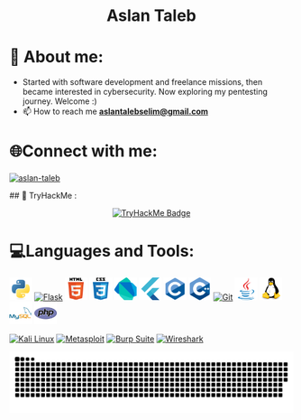
<h1 align="center"> Aslan Taleb</h1>

# 🦁 About me:


- Started with software development and freelance missions, then became interested in cybersecurity. Now exploring my pentesting journey. Welcome :)
- 📫 How to reach me **aslantalebselim@gmail.com**

# 🌐Connect with me:

<a href="https://linkedin.com/in/aslan-taleb" target="blank"><img align="center" src="https://raw.githubusercontent.com/rahuldkjain/github-profile-readme-generator/master/src/images/icons/Social/linked-in-alt.svg" alt="aslan-taleb" height="30" width="40" /></a>

</p>
## 🚩 TryHackMe :

<p align="center">
  <a href="https://tryhackme.com/p/AslaN">
    <img src="https://tryhackme-badges.s3.amazonaws.com/AslaN.png" alt="TryHackMe Badge">
  </a>
</p>

# 💻Languages and Tools:

<p align="left">
  <!-- Logos classiques -->
  <a href="https://www.python.org" target="_blank"><img src="https://raw.githubusercontent.com/devicons/devicon/master/icons/python/python-original.svg" alt="Python" width="40" height="40"/></a>
  <a href="https://flask.palletsprojects.com/" target="_blank"><img src="https://img.shields.io/badge/Flask-000000?style=for-the-badge&logo=flask&logoColor=white" alt="Flask" width="40" height="40"/></a>
  <a href="https://www.w3.org/html/" target="_blank"><img src="https://raw.githubusercontent.com/devicons/devicon/master/icons/html5/html5-original-wordmark.svg" alt="HTML5" width="40" height="40"/></a>
  <a href="https://www.w3schools.com/css/" target="_blank"><img src="https://raw.githubusercontent.com/devicons/devicon/master/icons/css3/css3-original-wordmark.svg" alt="CSS3" width="40" height="40"/></a>
  <a href="https://dart.dev" target="_blank"><img src="https://raw.githubusercontent.com/devicons/devicon/master/icons/dart/dart-original.svg" alt="Dart" width="40" height="40"/></a>
  <a href="https://flutter.dev" target="_blank"><img src="https://raw.githubusercontent.com/devicons/devicon/master/icons/flutter/flutter-original.svg" alt="Flutter" width="40" height="40"/></a>
  <a href="https://www.cprogramming.com/" target="_blank"><img src="https://raw.githubusercontent.com/devicons/devicon/master/icons/c/c-original.svg" alt="C" width="40" height="40"/></a>
  <a href="https://www.w3schools.com/cpp/" target="_blank"><img src="https://raw.githubusercontent.com/devicons/devicon/master/icons/cplusplus/cplusplus-original.svg" alt="C++" width="40" height="40"/></a>
  <a href="https://git-scm.com/" target="_blank"><img src="https://www.vectorlogo.zone/logos/git-scm/git-scm-icon.svg" alt="Git" width="40" height="40"/></a>
  <a href="https://www.java.com" target="_blank"><img src="https://raw.githubusercontent.com/devicons/devicon/master/icons/java/java-original.svg" alt="Java" width="40" height="40"/></a>
  <a href="https://www.linux.org/" target="_blank"><img src="https://raw.githubusercontent.com/devicons/devicon/master/icons/linux/linux-original.svg" alt="Linux" width="40" height="40"/></a>
  <a href="https://www.mysql.com/" target="_blank"><img src="https://raw.githubusercontent.com/devicons/devicon/master/icons/mysql/mysql-original-wordmark.svg" alt="MySQL" width="40" height="40"/></a>
  <a href="https://www.php.net" target="_blank"><img src="https://raw.githubusercontent.com/devicons/devicon/master/icons/php/php-original.svg" alt="PHP" width="40" height="40"/></a>

  <!-- Sécurité offensive -->
  <a href="https://www.kali.org/" target="_blank"><img src="https://upload.wikimedia.org/wikipedia/commons/2/2b/Kali-dragon-icon.svg" alt="Kali Linux" width="40" height="40"/></a>
  <a href="https://www.metasploit.com/" target="_blank"><img src="https://img.shields.io/badge/metasploit-2596CD?style=for-the-badge&logo=metasploit&logoColor=white" alt="Metasploit" width="40" height="40"/></a>
  <a href="https://portswigger.net/burp" target="_blank"><img src="https://img.shields.io/badge/burpsuite-FF6633?style=for-the-badge&logo=burpsuite&logoColor=white" alt="Burp Suite" width="40" height="40"/></a>
  <a href="https://www.wireshark.org/" target="_blank"><img src="https://img.shields.io/badge/Wireshark-1679A7?style=for-the-badge&logo=Wireshark&logoColor=white" alt="Wireshark" width="40" height="40"/></a>

</p>


![Snake animation](https://github.com/Aslan-Taleb/Aslan-Taleb/blob/output/github-contribution-grid-snake.svg)

</div>
